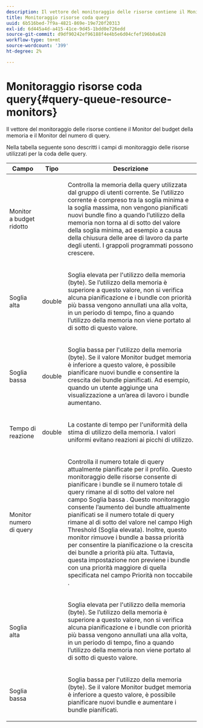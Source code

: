 ```yaml
---
description: Il vettore del monitoraggio delle risorse contiene il Monitor del budget della memoria e il Monitor del numero di query.
title: Monitoraggio risorse coda query
uuid: 6b516bed-7f9a-4821-869e-19e720f20313
exl-id: 6d445a4d-a415-41ce-9d45-1bdd0e726edd
source-git-commit: d9df90242ef96188f4e4b5e6d04cfef196b0a628
workflow-type: tm+mt
source-wordcount: '399'
ht-degree: 2%

---
```


# Monitoraggio risorse coda query{#query-queue-resource-monitors}

Il vettore del monitoraggio delle risorse contiene il Monitor del budget della memoria e il Monitor del numero di query.

Nella tabella seguente sono descritti i campi di monitoraggio delle risorse utilizzati per la coda delle query.

<table id="table_9991EED2647A460FACA2DC80D4973A8E"> 
 <thead> 
  <tr> 
   <th colname="col1" class="entry"> Campo </th> 
   <th colname="col2" class="entry"> Tipo </th> 
   <th colname="col3" class="entry"> Descrizione </th> 
  </tr> 
 </thead>
 <tbody> 
  <tr> 
   <td colname="col1"> <p>Monitor a budget ridotto </p> </td> 
   <td colname="col2"> </td> 
   <td colname="col3"> <p>Controlla la memoria della query utilizzata dal gruppo di utenti corrente. Se l’utilizzo corrente è compreso tra la soglia minima e la soglia massima, non vengono pianificati nuovi bundle fino a quando l’utilizzo della memoria non torna al di sotto del valore della soglia minima, ad esempio a causa della chiusura delle aree di lavoro da parte degli utenti. I grappoli programmati possono crescere. </p> </td> 
  </tr> 
  <tr> 
   <td colname="col1"> <p>Soglia alta </p> </td> 
   <td colname="col2"> <p>double </p> </td> 
   <td colname="col3"> <p>Soglia elevata per l'utilizzo della memoria (byte). Se l’utilizzo della memoria è superiore a questo valore, non si verifica alcuna pianificazione e i bundle con priorità più bassa vengono annullati una alla volta, in un periodo di tempo, fino a quando l’utilizzo della memoria non viene portato al di sotto di questo valore. </p> </td> 
  </tr> 
  <tr> 
   <td colname="col1"> <p>Soglia bassa </p> </td> 
   <td colname="col2"> <p>double </p> </td> 
   <td colname="col3"> <p>Soglia bassa per l'utilizzo della memoria (byte). Se il valore <span class="wintitle"> Monitor budget memoria</span> è inferiore a questo valore, è possibile pianificare nuovi bundle e consentire la crescita dei bundle pianificati. Ad esempio, quando un utente aggiunge una visualizzazione a un’area di lavoro i bundle aumentano. </p> </td> 
  </tr> 
  <tr> 
   <td colname="col1"> <p>Tempo di reazione </p> </td> 
   <td colname="col2"> <p>double </p> </td> 
   <td colname="col3"> <p>La costante di tempo per l'uniformità della stima di utilizzo della memoria. I valori uniformi evitano reazioni ai picchi di utilizzo. </p> </td> 
  </tr> 
  <tr> 
   <td colname="col1"> <p>Monitor numero di query </p> </td> 
   <td colname="col2"> </td> 
   <td colname="col3"> <p>Controlla il numero totale di query attualmente pianificate per il profilo. Questo monitoraggio delle risorse consente di pianificare i bundle se il numero totale di query rimane al di sotto del valore nel campo Soglia bassa . Questo monitoraggio consente l’aumento dei bundle attualmente pianificati se il numero totale di query rimane al di sotto del valore nel campo High Threshold (Soglia elevata). Inoltre, questo monitor rimuove i bundle a bassa priorità per consentire la pianificazione o la crescita dei bundle a priorità più alta. Tuttavia, questa impostazione non previene i bundle con una priorità maggiore di quella specificata nel campo Priorità non toccabile . </p> </td> 
  </tr> 
  <tr> 
   <td colname="col1"> <p>Soglia alta </p> </td> 
   <td colname="col2"> </td> 
   <td colname="col3"> <p>Soglia elevata per l'utilizzo della memoria (byte). Se l’utilizzo della memoria è superiore a questo valore, non si verifica alcuna pianificazione e i bundle con priorità più bassa vengono annullati una alla volta, in un periodo di tempo, fino a quando l’utilizzo della memoria non viene portato al di sotto di questo valore. </p> </td> 
  </tr> 
  <tr> 
   <td colname="col1"> <p>Soglia bassa </p> </td> 
   <td colname="col2"> </td> 
   <td colname="col3"> <p>Soglia bassa per l'utilizzo della memoria (byte). Se il valore <span class="wintitle"> Monitor budget memoria</span> è inferiore a questo valore, è possibile pianificare nuovi bundle e aumentare i bundle pianificati. </p> </td> 
  </tr> 
 </tbody> 
</table>
